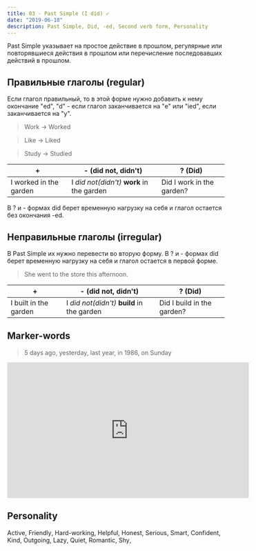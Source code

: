 ```yaml
---
title: 03 - Past Simple (I did) ✓
date: "2019-06-18"
description: Past Simple, Did, -ed, Second verb form, Personality
---
```


Past Simple указывает на простое действие в прошлом, регулярные или повторявшиеся действия в прошлом или перечисление последовавших действий в прошлом.

## Правильные глаголы (regular)

Ecли глагол правильный, то в этой форме нужно добавить к нему окончание "ed", "d" - если глагол заканчивается на "e" или "ied", если заканчивается на "y".
> Work -> Worked

> Like -> Liked

> Study -> Studied

|+|- (did not, didn't)|? (Did)|
|---|---|---|
|I worked in the garden|I *did not(didn't)* **work** in the garden|Did I work in the garden?|

В ? и - формах did берет временную нагрузку на себя и глагол остается без окончания -ed.

## Неправильные глаголы (irregular)

В Past Simple их нужно перевести во вторую форму. В ? и - формах did берет временную нагрузку на себя и глагол остается в первой форме.

> She went to the store this afternoon.

|+|- (did not, didn't)|? (Did)|
|---|---|---|
|I built in the garden|I *did not(didn't)* **build** in the garden|Did I build in the garden?|

## Marker-words

> 5 days ago, yesterday, last year, in 1986, on Sunday

<iframe width="560" height="315" src="https://www.youtube.com/embed/qR0yYCf2qxQ" frameborder="0" allow="accelerometer; autoplay; encrypted-media; gyroscope; picture-in-picture" allowfullscreen></iframe>

## Personality

<div style="display: flex; flex-wrap: wrap;">
  <span>Active</span>,&nbsp;
  <span>Friendly</span>,&nbsp;
  <span>Hard-working</span>,&nbsp;
  <span>Helpful</span>,&nbsp;
  <span>Honest</span>,&nbsp;
  <span>Serious</span>,&nbsp;
  <span>Smart</span>,&nbsp;
  <span>Confident</span>,&nbsp;
  <span>Kind</span>,&nbsp;
  <span>Outgoing</span>,&nbsp;
  <span>Lazy</span>,&nbsp;
  <span>Quiet</span>,&nbsp;
  <span>Romantic</span>,&nbsp;
  <span>Shy</span>,&nbsp;
</div>